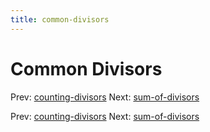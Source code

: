 ```yaml
---
title: common-divisors
---
```




# Common Divisors

Prev: [counting-divisors](counting-divisors.md)
Next: [sum-of-divisors](sum-of-divisors.md)

Prev: [counting-divisors](counting-divisors.md)
Next: [sum-of-divisors](sum-of-divisors.md)
